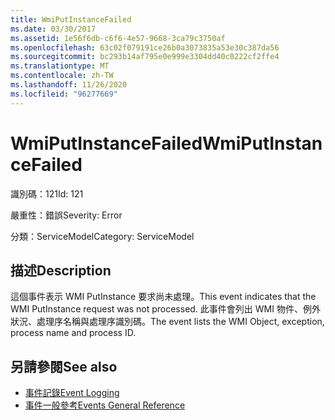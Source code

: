 ```yaml
---
title: WmiPutInstanceFailed
ms.date: 03/30/2017
ms.assetid: 1e56f6db-c6f6-4e57-9668-3ca79c3750af
ms.openlocfilehash: 63c02f079191ce26b0a3073835a53e30c387da56
ms.sourcegitcommit: bc293b14af795e0e999e3304dd40c0222cf2ffe4
ms.translationtype: MT
ms.contentlocale: zh-TW
ms.lasthandoff: 11/26/2020
ms.locfileid: "96277669"
---
```

# <a name="wmiputinstancefailed"></a><span data-ttu-id="389ed-102">WmiPutInstanceFailed</span><span class="sxs-lookup"><span data-stu-id="389ed-102">WmiPutInstanceFailed</span></span>

<span data-ttu-id="389ed-103">識別碼：121</span><span class="sxs-lookup"><span data-stu-id="389ed-103">Id: 121</span></span>  
  
 <span data-ttu-id="389ed-104">嚴重性：錯誤</span><span class="sxs-lookup"><span data-stu-id="389ed-104">Severity: Error</span></span>  
  
 <span data-ttu-id="389ed-105">分類：ServiceModel</span><span class="sxs-lookup"><span data-stu-id="389ed-105">Category: ServiceModel</span></span>  
  
## <a name="description"></a><span data-ttu-id="389ed-106">描述</span><span class="sxs-lookup"><span data-stu-id="389ed-106">Description</span></span>  

 <span data-ttu-id="389ed-107">這個事件表示 WMI PutInstance 要求尚未處理。</span><span class="sxs-lookup"><span data-stu-id="389ed-107">This event indicates that the WMI PutInstance request was not processed.</span></span> <span data-ttu-id="389ed-108">此事件會列出 WMI 物件、例外狀況、處理序名稱與處理序識別碼。</span><span class="sxs-lookup"><span data-stu-id="389ed-108">The event lists the WMI Object, exception, process name and process ID.</span></span>  
  
## <a name="see-also"></a><span data-ttu-id="389ed-109">另請參閱</span><span class="sxs-lookup"><span data-stu-id="389ed-109">See also</span></span>

- [<span data-ttu-id="389ed-110">事件記錄</span><span class="sxs-lookup"><span data-stu-id="389ed-110">Event Logging</span></span>](index.md)
- [<span data-ttu-id="389ed-111">事件一般參考</span><span class="sxs-lookup"><span data-stu-id="389ed-111">Events General Reference</span></span>](events-general-reference.md)
